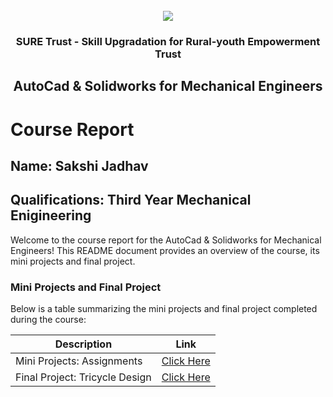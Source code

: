 <!-- PROJECT LOGO -->
<br />

<div align="center">
   <img src='https://user-images.githubusercontent.com/73131499/166115643-d3187f47-d38f-41b2-ae42-5ecbbc60de14.png' />


<h3 align="center">SURE Trust - Skill Upgradation for Rural-youth Empowerment Trust</h3>
  <h2>AutoCad & Solidworks for Mechanical Engineers</h2>
</div>

# Course Report

## Name: Sakshi Jadhav
## Qualifications: Third Year Mechanical Enigineering

Welcome to the course report for the AutoCad & Solidworks for Mechanical Engineers! This README document provides an overview of the course, its mini projects and final project.

### Mini Projects and Final Project

Below is a table summarizing the mini projects and final project completed during the course:

| Description                               | Link                                    |
|-------------------------------------------|-----------------------------------------|
| Mini Projects: Assignments   |  [Click Here](https://github.com/sure-trust/G6_Autocad/tree/main/Mini%20Projects/Sakshi)  |
| Final Project: Tricycle Design   |[Click Here](https://github.com/sure-trust/G6_Autocad/tree/main/Final%20Capstone%20Project/Sakshi)    |
